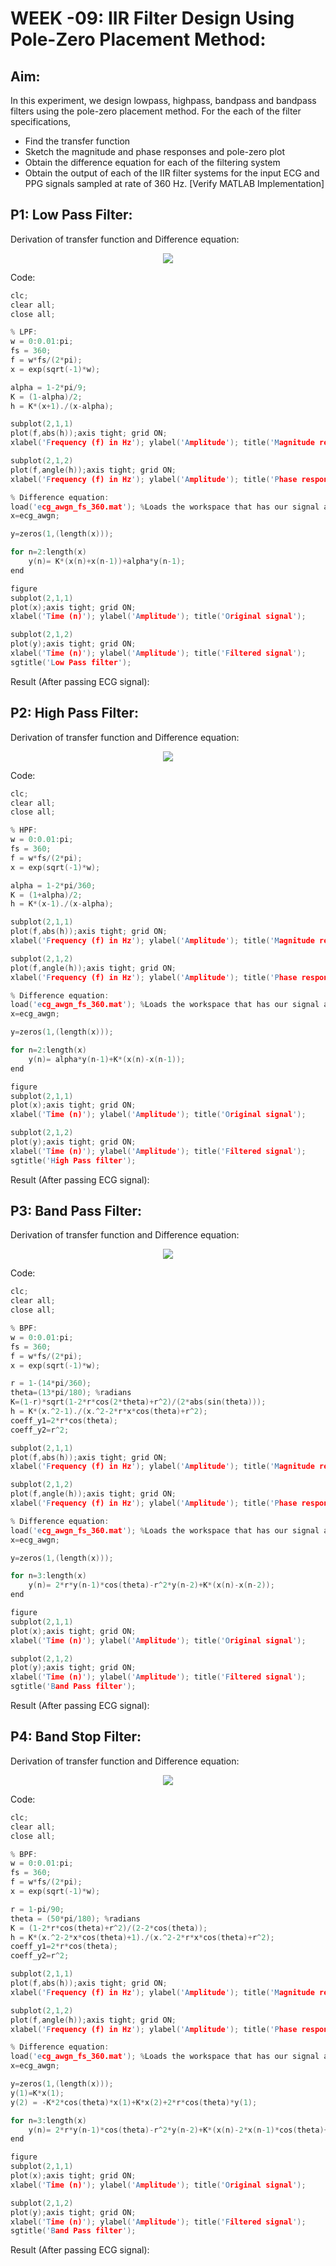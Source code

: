 # **WEEK -09: IIR Filter Design Using Pole-Zero Placement Method:**

## Aim: 
In this experiment, we design lowpass, highpass, bandpass and bandpass filters using the pole-zero placement method. For the each of the filter specifications, 
* Find the transfer function 
* Sketch the magnitude and phase responses and pole-zero plot 
* Obtain the difference equation for each of the filtering system 
* Obtain the output of each of the IIR filter systems for the input ECG and PPG signals sampled at rate of 360 Hz. [Verify MATLAB Implementation] 

</hr>

## P1: Low Pass Filter:
Derivation of transfer function and Difference equation:
<p align="center">
  <img src="Pictures\WhatsApp Image 2022-04-03 at 12.17.23 PM.jpeg"> 
</p>

Code:
``` cpp
clc;
clear all;
close all;

% LPF:
w = 0:0.01:pi;
fs = 360;
f = w*fs/(2*pi);
x = exp(sqrt(-1)*w);

alpha = 1-2*pi/9;
K = (1-alpha)/2;
h = K*(x+1)./(x-alpha);

subplot(2,1,1)
plot(f,abs(h));axis tight; grid ON;
xlabel('Frequency (f) in Hz'); ylabel('Amplitude'); title('Magnitude response of LPF');

subplot(2,1,2)
plot(f,angle(h));axis tight; grid ON;
xlabel('Frequency (f) in Hz'); ylabel('Amplitude'); title('Phase response of LPF');

% Difference equation:
load('ecg_awgn_fs_360.mat'); %Loads the workspace that has our signal as a variable of the structure/workspace
x=ecg_awgn;

y=zeros(1,(length(x)));

for n=2:length(x)
    y(n)= K*(x(n)+x(n-1))+alpha*y(n-1);
end

figure
subplot(2,1,1)
plot(x);axis tight; grid ON;
xlabel('Time (n)'); ylabel('Amplitude'); title('Original signal');

subplot(2,1,2)
plot(y);axis tight; grid ON;
xlabel('Time (n)'); ylabel('Amplitude'); title('Filtered signal');
sgtitle('Low Pass filter');
```

Result (After passing ECG signal):

</hr>

## P2: High Pass Filter:
Derivation of transfer function and Difference equation:
<p align="center">
  <img src="Pictures\WhatsApp Image 2022-04-03 at 12.21.04 PM.jpeg"> 
</p>

Code:
``` cpp
clc;
clear all;
close all;

% HPF:
w = 0:0.01:pi;
fs = 360;
f = w*fs/(2*pi);
x = exp(sqrt(-1)*w);

alpha = 1-2*pi/360;
K = (1+alpha)/2;
h = K*(x-1)./(x-alpha);

subplot(2,1,1)
plot(f,abs(h));axis tight; grid ON;
xlabel('Frequency (f) in Hz'); ylabel('Amplitude'); title('Magnitude response of HPF');

subplot(2,1,2)
plot(f,angle(h));axis tight; grid ON;
xlabel('Frequency (f) in Hz'); ylabel('Amplitude'); title('Phase response of HPF');

% Difference equation:
load('ecg_awgn_fs_360.mat'); %Loads the workspace that has our signal as a variable of the structure/workspace
x=ecg_awgn;

y=zeros(1,(length(x)));

for n=2:length(x)
    y(n)= alpha*y(n-1)+K*(x(n)-x(n-1));
end

figure
subplot(2,1,1)
plot(x);axis tight; grid ON;
xlabel('Time (n)'); ylabel('Amplitude'); title('Original signal');

subplot(2,1,2)
plot(y);axis tight; grid ON;
xlabel('Time (n)'); ylabel('Amplitude'); title('Filtered signal');
sgtitle('High Pass filter');
```

Result (After passing ECG signal):

</hr>

## P3: Band Pass Filter:
Derivation of transfer function and Difference equation:
<p align="center">
  <img src="Pictures\WhatsApp Image 2022-04-03 at 12.17.23 PM (1).jpeg"> 
</p>

Code:
``` cpp
clc;
clear all;
close all;

% BPF:
w = 0:0.01:pi;
fs = 360;
f = w*fs/(2*pi);
x = exp(sqrt(-1)*w);

r = 1-(14*pi/360);
theta=(13*pi/180); %radians
K=(1-r)*sqrt(1-2*r*cos(2*theta)+r^2)/(2*abs(sin(theta)));
h = K*(x.^2-1)./(x.^2-2*r*x*cos(theta)+r^2);
coeff_y1=2*r*cos(theta);
coeff_y2=r^2;

subplot(2,1,1)
plot(f,abs(h));axis tight; grid ON;
xlabel('Frequency (f) in Hz'); ylabel('Amplitude'); title('Magnitude response of BPF');

subplot(2,1,2)
plot(f,angle(h));axis tight; grid ON;
xlabel('Frequency (f) in Hz'); ylabel('Amplitude'); title('Phase response of BPF');

% Difference equation:
load('ecg_awgn_fs_360.mat'); %Loads the workspace that has our signal as a variable of the structure/workspace
x=ecg_awgn;

y=zeros(1,(length(x)));

for n=3:length(x)
    y(n)= 2*r*y(n-1)*cos(theta)-r^2*y(n-2)+K*(x(n)-x(n-2));
end

figure
subplot(2,1,1)
plot(x);axis tight; grid ON;
xlabel('Time (n)'); ylabel('Amplitude'); title('Original signal');

subplot(2,1,2)
plot(y);axis tight; grid ON;
xlabel('Time (n)'); ylabel('Amplitude'); title('Filtered signal');
sgtitle('Band Pass filter');
```

Result (After passing ECG signal):

</hr>

## P4: Band Stop Filter:
Derivation of transfer function and Difference equation:
<p align="center">
  <img src="Pictures\WhatsApp Image 2022-04-03 at 12.17.23 PM (2).jpeg"> 
</p>

Code:
``` cpp
clc;
clear all;
close all;

% BPF:
w = 0:0.01:pi;
fs = 360;
f = w*fs/(2*pi);
x = exp(sqrt(-1)*w);

r = 1-pi/90;
theta = (50*pi/180); %radians
K = (1-2*r*cos(theta)+r^2)/(2-2*cos(theta));
h = K*(x.^2-2*x*cos(theta)+1)./(x.^2-2*r*x*cos(theta)+r^2);
coeff_y1=2*r*cos(theta);
coeff_y2=r^2;

subplot(2,1,1)
plot(f,abs(h));axis tight; grid ON;
xlabel('Frequency (f) in Hz'); ylabel('Amplitude'); title('Magnitude response of BSF');

subplot(2,1,2)
plot(f,angle(h));axis tight; grid ON;
xlabel('Frequency (f) in Hz'); ylabel('Amplitude'); title('Phase response of BSF');

% Difference equation:
load('ecg_awgn_fs_360.mat'); %Loads the workspace that has our signal as a variable of the structure/workspace
x=ecg_awgn;

y=zeros(1,(length(x)));
y(1)=K*x(1);
y(2) = -K*2*cos(theta)*x(1)+K*x(2)+2*r*cos(theta)*y(1);

for n=3:length(x)
    y(n)= 2*r*y(n-1)*cos(theta)-r^2*y(n-2)+K*(x(n)-2*x(n-1)*cos(theta)+x(n-2));
end

figure
subplot(2,1,1)
plot(x);axis tight; grid ON;
xlabel('Time (n)'); ylabel('Amplitude'); title('Original signal');

subplot(2,1,2)
plot(y);axis tight; grid ON;
xlabel('Time (n)'); ylabel('Amplitude'); title('Filtered signal');
sgtitle('Band Pass filter');
```

Result (After passing ECG signal):

</hr>
